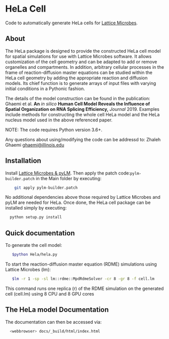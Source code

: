 # HeLa Cell

Code to automatically generate HeLa cells for [Lattice Microbes](http://faculty.scs.illinois.edu/schulten/Software2.0.html).

## About
The HeLa package is designed to provide the constructed HeLa cell model for spatial simulations for use with Lattice Microbes software. It allows customization of the cell geometry and can be adapted to add or remove organelles and compartments. In addition, arbitrary cellular processes in the frame of reaction-diffusion master equations can be studied within the HeLa cell geometry by adding the appropriate reaction and diffusion models. Its chief function is to generate arrays of input files with varying initial conditions in a Pythonic fashion.

The details of the model construction can be found in the publication: Ghaemi et al. **An** *in silico* **Human Cell Model Reveals the Influence of Spatial Organization on RNA Splicing Efficiency,** *Journal* 2019. Examples include methods for constructing the whole cell HeLa model and the HeLa nucleus model used in the above referenced paper.

NOTE: The code requires Python version 3.6+.

Any questions about using/modifying the code can be addressd to: Zhaleh Ghaemi ghaemi@illinois.edu

## Installation
Install [Lattice Microbes & pyLM](http://faculty.scs.illinois.edu/schulten/Software2.0.html). Then apply the patch code:`pylm-builder.patch` in the Main folder by executing:

``` bash
    git apply pylm-builder.patch
````

No additional dependencies above those required by Lattice Microbes and pyLM are needed for HeLa. Once done, the HeLa cell package can be installed simply by executing:

```bash
  python setup.py install
```
## Quick documentation

To generate the cell model:

```bash
   $python Hela/hela.py
```
To start the reaction-diffusion master equation (RDME) simulations using Lattice Microbes (lm): 

```bash
   $lm -r 1 -sp -sl lm::rdme::MpdRdmeSolver -cr 8 -gr 8 -f cell.lm 
```
This command runs one replica (r) of the RDME simulation on the generated cell (cell.lm) using 8 CPU and 8 GPU cores

## The HeLa model Documentation

The documentation can then be accessed via:

```bash
  <webbrowser> docs/_build/html/index.html
```


